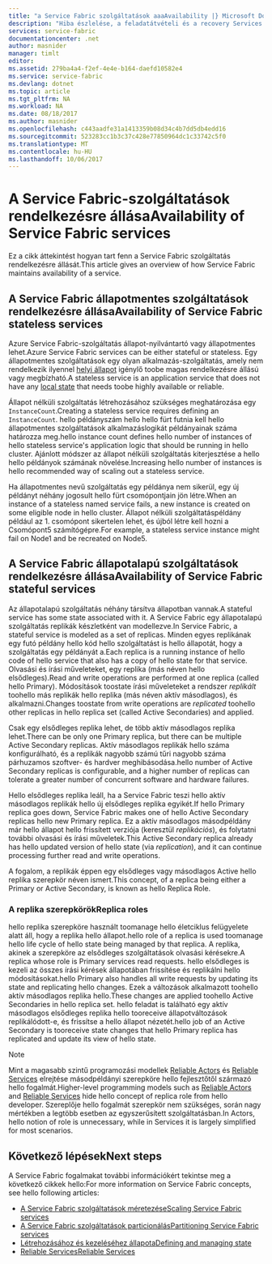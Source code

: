 ```yaml
---
title: "a Service Fabric szolgáltatások aaaAvailability |} Microsoft Docs"
description: "Hiba észlelése, a feladatátvételi és a recovery Services ismerteti"
services: service-fabric
documentationcenter: .net
author: masnider
manager: timlt
editor: 
ms.assetid: 279ba4a4-f2ef-4e4e-b164-daefd10582e4
ms.service: service-fabric
ms.devlang: dotnet
ms.topic: article
ms.tgt_pltfrm: NA
ms.workload: NA
ms.date: 08/18/2017
ms.author: masnider
ms.openlocfilehash: c443aadfe31a1413359b08d34c4b7dd5db4edd16
ms.sourcegitcommit: 523283cc1b3c37c428e77850964dc1c33742c5f0
ms.translationtype: MT
ms.contentlocale: hu-HU
ms.lasthandoff: 10/06/2017
---
```

# <a name="availability-of-service-fabric-services"></a><span data-ttu-id="51012-103">A Service Fabric-szolgáltatások rendelkezésre állása</span><span class="sxs-lookup"><span data-stu-id="51012-103">Availability of Service Fabric services</span></span>
<span data-ttu-id="51012-104">Ez a cikk áttekintést hogyan tart fenn a Service Fabric szolgáltatás rendelkezésre állását.</span><span class="sxs-lookup"><span data-stu-id="51012-104">This article gives an overview of how Service Fabric maintains availability of a service.</span></span>

## <a name="availability-of-service-fabric-stateless-services"></a><span data-ttu-id="51012-105">A Service Fabric állapotmentes szolgáltatások rendelkezésre állása</span><span class="sxs-lookup"><span data-stu-id="51012-105">Availability of Service Fabric stateless services</span></span>
<span data-ttu-id="51012-106">Azure Service Fabric-szolgáltatás állapot-nyilvántartó vagy állapotmentes lehet.</span><span class="sxs-lookup"><span data-stu-id="51012-106">Azure Service Fabric services can be either stateful or stateless.</span></span> <span data-ttu-id="51012-107">Egy állapotmentes szolgáltatások egy olyan alkalmazás-szolgáltatás, amely nem rendelkezik ilyennel [helyi állapot](service-fabric-concepts-state.md) igénylő toobe magas rendelkezésre állású vagy megbízható.</span><span class="sxs-lookup"><span data-stu-id="51012-107">A stateless service is an application service that does not have any [local state](service-fabric-concepts-state.md) that needs toobe highly available or reliable.</span></span>

<span data-ttu-id="51012-108">Állapot nélküli szolgáltatás létrehozásához szükséges meghatározása egy `InstanceCount`.</span><span class="sxs-lookup"><span data-stu-id="51012-108">Creating a stateless service requires defining an `InstanceCount`.</span></span> <span data-ttu-id="51012-109">hello példányszám hello hello fürt futnia kell hello állapotmentes szolgáltatások alkalmazáslogikát példányainak száma határozza meg.</span><span class="sxs-lookup"><span data-stu-id="51012-109">hello instance count defines hello number of instances of hello stateless service's application logic that should be running in hello cluster.</span></span> <span data-ttu-id="51012-110">Ajánlott módszer az állapot nélküli szolgáltatás kiterjesztése a hello hello példányok számának növelése.</span><span class="sxs-lookup"><span data-stu-id="51012-110">Increasing hello number of instances is hello recommended way of scaling out a stateless service.</span></span>

<span data-ttu-id="51012-111">Ha állapotmentes nevű szolgáltatás egy példánya nem sikerül, egy új példányt néhány jogosult hello fürt csomópontjain jön létre.</span><span class="sxs-lookup"><span data-stu-id="51012-111">When an instance of a stateless named service fails, a new instance is created on some eligible node in hello cluster.</span></span> <span data-ttu-id="51012-112">Állapot nélküli szolgáltatáspéldány például az 1. csomópont sikertelen lehet, és újból létre kell hozni a Csomópont5 számítógépre.</span><span class="sxs-lookup"><span data-stu-id="51012-112">For example, a stateless service instance might fail on Node1 and be recreated on Node5.</span></span>

## <a name="availability-of-service-fabric-stateful-services"></a><span data-ttu-id="51012-113">A Service Fabric állapotalapú szolgáltatások rendelkezésre állása</span><span class="sxs-lookup"><span data-stu-id="51012-113">Availability of Service Fabric stateful services</span></span>
<span data-ttu-id="51012-114">Az állapotalapú szolgáltatás néhány társítva állapotban vannak.</span><span class="sxs-lookup"><span data-stu-id="51012-114">A stateful service has some state associated with it.</span></span> <span data-ttu-id="51012-115">A Service Fabric egy állapotalapú szolgáltatás replikák készletként van modellezve.</span><span class="sxs-lookup"><span data-stu-id="51012-115">In Service Fabric, a stateful service is modeled as a set of replicas.</span></span> <span data-ttu-id="51012-116">Minden egyes replikának egy futó példány hello kód hello szolgáltatást is hello állapotát, hogy a szolgáltatás egy példányát a.</span><span class="sxs-lookup"><span data-stu-id="51012-116">Each replica is a running instance of hello code of hello service that also has a copy of hello state for that service.</span></span> <span data-ttu-id="51012-117">Olvasási és írási műveleteket, egy replika (más néven hello elsődleges).</span><span class="sxs-lookup"><span data-stu-id="51012-117">Read and write operations are performed at one replica (called hello Primary).</span></span> <span data-ttu-id="51012-118">Módosítások toostate írási műveleteket a rendszer *replikált* toohello más replikák hello replika (más néven aktív másodlagos), és alkalmazni.</span><span class="sxs-lookup"><span data-stu-id="51012-118">Changes toostate from write operations are *replicated* toohello other replicas in hello replica set (called Active Secondaries) and applied.</span></span> 

<span data-ttu-id="51012-119">Csak egy elsődleges replika lehet, de több aktív másodlagos replika lehet.</span><span class="sxs-lookup"><span data-stu-id="51012-119">There can be only one Primary replica, but there can be multiple Active Secondary replicas.</span></span> <span data-ttu-id="51012-120">Aktív másodlagos replikák hello száma konfigurálható, és a replikák nagyobb számú tűri nagyobb száma párhuzamos szoftver- és hardver meghibásodása.</span><span class="sxs-lookup"><span data-stu-id="51012-120">hello number of Active Secondary replicas is configurable, and a higher number of replicas can tolerate a greater number of concurrent software and hardware failures.</span></span>

<span data-ttu-id="51012-121">Hello elsődleges replika leáll, ha a Service Fabric teszi hello aktív másodlagos replikák hello új elsődleges replika egyikét.</span><span class="sxs-lookup"><span data-stu-id="51012-121">If hello Primary replica goes down, Service Fabric makes one of hello Active Secondary replicas hello new Primary replica.</span></span> <span data-ttu-id="51012-122">Ez a aktív másodlagos másodpéldány már hello állapot hello frissített verziója (keresztül *replikációs*), és folytatni további olvasási és írási műveletek.</span><span class="sxs-lookup"><span data-stu-id="51012-122">This Active Secondary replica already has hello updated version of hello state (via *replication*), and it can continue processing further read and write operations.</span></span>

<span data-ttu-id="51012-123">A fogalom, a replikák éppen egy elsődleges vagy másodlagos Active hello replika szerepkör néven ismert.</span><span class="sxs-lookup"><span data-stu-id="51012-123">This concept, of a replica being either a Primary or Active Secondary, is known as hello Replica Role.</span></span>

### <a name="replica-roles"></a><span data-ttu-id="51012-124">A replika szerepkörök</span><span class="sxs-lookup"><span data-stu-id="51012-124">Replica roles</span></span>
<span data-ttu-id="51012-125">hello replika szerepköre használt toomanage hello életciklus felügyelete alatt áll, hogy a replika hello állapot.</span><span class="sxs-lookup"><span data-stu-id="51012-125">hello role of a replica is used toomanage hello life cycle of hello state being managed by that replica.</span></span> <span data-ttu-id="51012-126">A replika, akinek a szerepköre az elsődleges szolgáltatások olvasási kérésekre.</span><span class="sxs-lookup"><span data-stu-id="51012-126">A replica whose role is Primary services read requests.</span></span> <span data-ttu-id="51012-127">hello elsődleges is kezeli az összes írási kérések állapotában frissítése és replikálni hello módosításokat.</span><span class="sxs-lookup"><span data-stu-id="51012-127">hello Primary also handles all write requests by updating its state and replicating hello changes.</span></span> <span data-ttu-id="51012-128">Ezek a változások alkalmazott toohello aktív másodlagos replika hello.</span><span class="sxs-lookup"><span data-stu-id="51012-128">These changes are applied toohello Active Secondaries in hello replica set.</span></span> <span data-ttu-id="51012-129">hello feladat is található egy aktív másodlagos elsődleges replika hello tooreceive állapotváltozások replikálódott-e, és frissítse a hello állapot nézetét.</span><span class="sxs-lookup"><span data-stu-id="51012-129">hello job of an Active Secondary is tooreceive state changes that hello Primary replica has replicated and update its view of hello state.</span></span>

> [!NOTE]
> <span data-ttu-id="51012-130">Mint a magasabb szintű programozási modellek [Reliable Actors](service-fabric-reliable-actors-introduction.md) és [Reliable Services](service-fabric-reliable-services-introduction.md) elrejtése másodpéldányi szerepköre hello fejlesztőtől származó hello fogalmát.</span><span class="sxs-lookup"><span data-stu-id="51012-130">Higher-level programming models such as [Reliable Actors](service-fabric-reliable-actors-introduction.md) and [Reliable Services](service-fabric-reliable-services-introduction.md) hide hello concept of replica role from hello developer.</span></span> <span data-ttu-id="51012-131">Szereplője hello fogalmát szerepkör nem szükséges, során nagy mértékben a legtöbb esetben az egyszerűsített szolgáltatásban.</span><span class="sxs-lookup"><span data-stu-id="51012-131">In Actors, hello notion of role is unnecessary, while in Services it is largely simplified for most scenarios.</span></span>
>

## <a name="next-steps"></a><span data-ttu-id="51012-132">Következő lépések</span><span class="sxs-lookup"><span data-stu-id="51012-132">Next steps</span></span>
<span data-ttu-id="51012-133">A Service Fabric fogalmakat további információkért tekintse meg a következő cikkek hello:</span><span class="sxs-lookup"><span data-stu-id="51012-133">For more information on Service Fabric concepts, see hello following articles:</span></span>

- [<span data-ttu-id="51012-134">A Service Fabric szolgáltatások méretezése</span><span class="sxs-lookup"><span data-stu-id="51012-134">Scaling Service Fabric services</span></span>](service-fabric-concepts-scalability.md)
- [<span data-ttu-id="51012-135">A Service Fabric szolgáltatások particionálás</span><span class="sxs-lookup"><span data-stu-id="51012-135">Partitioning Service Fabric services</span></span>](service-fabric-concepts-partitioning.md)
- [<span data-ttu-id="51012-136">Létrehozásához és kezeléséhez állapota</span><span class="sxs-lookup"><span data-stu-id="51012-136">Defining and managing state</span></span>](service-fabric-concepts-state.md)
- [<span data-ttu-id="51012-137">Reliable Services</span><span class="sxs-lookup"><span data-stu-id="51012-137">Reliable Services</span></span>](service-fabric-reliable-services-introduction.md)
